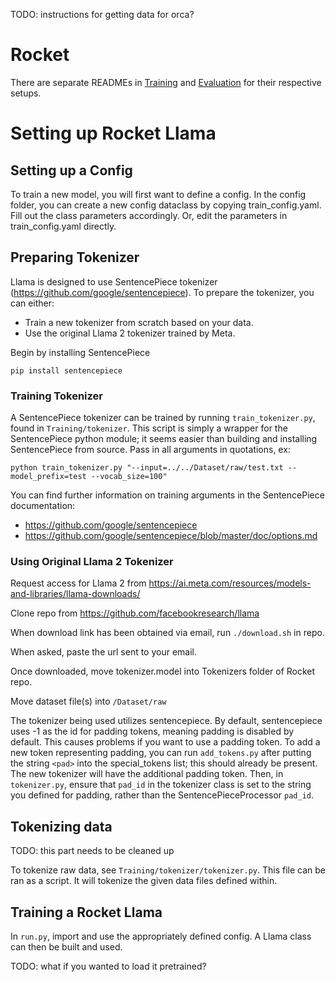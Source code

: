 TODO: instructions for getting data for orca?

# Rocket

There are separate READMEs in [Training](https://github.com/DRAGNLabs/Rocket/blob/main/Training/readme.md) and [Evaluation](https://github.com/DRAGNLabs/Rocket/blob/main/Evaluation/README_Eval.md) for their respective setups.

# Setting up Rocket Llama

## Setting up a Config

To train a new model, you will first want to define a config. In the config folder, you can create a new config dataclass by copying train_config.yaml. Fill out the class parameters accordingly. Or, edit the parameters in train_config.yaml directly. 

## Preparing Tokenizer

Llama is designed to use SentencePiece tokenizer (https://github.com/google/sentencepiece). To prepare the tokenizer, you can either:

- Train a new tokenizer from scratch based on your data.
- Use the original Llama 2 tokenizer trained by Meta.

Begin by installing SentencePiece

```pip install sentencepiece```

### Training Tokenizer

A SentencePiece tokenizer can be trained by running `train_tokenizer.py`, found in `Training/tokenizer`. This script is simply a wrapper for the SentencePiece python module; it seems easier than building and installing SentencePiece from source. Pass in all arguments in quotations, ex:

```python train_tokenizer.py "--input=../../Dataset/raw/test.txt --model_prefix=test --vocab_size=100"```

You can find further information on training arguments in the SentencePiece documentation: 
- https://github.com/google/sentencepiece
- https://github.com/google/sentencepiece/blob/master/doc/options.md

### Using Original Llama 2 Tokenizer

Request access for Llama 2 from https://ai.meta.com/resources/models-and-libraries/llama-downloads/

Clone repo from https://github.com/facebookresearch/llama

When download link has been obtained via email, run `./download.sh` in repo.

When asked, paste the url sent to your email.

Once downloaded, move tokenizer.model into Tokenizers folder of Rocket repo.

Move dataset file(s) into `/Dataset/raw`

The tokenizer being used utilizes sentencepiece. By default, sentencepiece uses -1 as the id for padding tokens, meaning padding is disabled by default. This causes problems if you want to use a padding token. To add a new token representing padding, you can run `add_tokens.py` after putting the string `<pad>` into the special_tokens list; this should already be present. The new tokenizer will have the additional padding token. Then, in `tokenizer.py`, ensure that `pad_id` in the tokenizer class is set to the string you defined for padding, rather than the SentencePieceProcessor `pad_id`.

## Tokenizing data
TODO: this part needs to be cleaned up

To tokenize raw data, see `Training/tokenizer/tokenizer.py`. This file can be ran as a script. It will tokenize the given data files defined within.

## Training a Rocket Llama

In `run.py`, import and use the appropriately defined config. A Llama class can then be built and used.

TODO: what if you wanted to load it pretrained?
